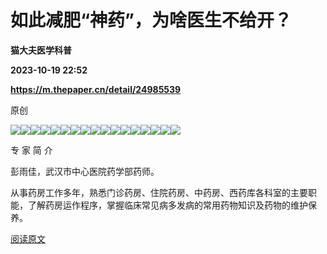 # 如此减肥“神药”，为啥医生不给开？
**猫大夫医学科普**

**2023-10-19 22:52**

**https://m.thepaper.cn/detail/24985539**

原创

![](https://imagepphcloud.thepaper.cn/pph/image/274/738/101.jpg)![](https://imagepphcloud.thepaper.cn/pph/image/274/738/102.jpg)![](https://imagepphcloud.thepaper.cn/pph/image/274/738/103.jpg)![](https://imagepphcloud.thepaper.cn/pph/image/274/738/104.jpg)![](https://imagepphcloud.thepaper.cn/pph/image/274/738/106.jpg)![](https://imagepphcloud.thepaper.cn/pph/image/274/738/108.jpg)![](https://imagepphcloud.thepaper.cn/pph/image/274/738/109.jpg)![](https://imagepphcloud.thepaper.cn/pph/image/274/738/110.jpg)![](https://imagepphcloud.thepaper.cn/pph/image/274/738/112.jpg)![](https://imagepphcloud.thepaper.cn/pph/image/274/738/113.jpg)![](https://imagepphcloud.thepaper.cn/pph/image/274/738/114.jpg)![](https://imagepphcloud.thepaper.cn/pph/image/274/738/115.jpg)![](https://imagepphcloud.thepaper.cn/pph/image/274/738/117.jpg)![](https://imagepphcloud.thepaper.cn/pph/image/274/738/119.jpg)![](https://imagepphcloud.thepaper.cn/pph/image/274/738/120.jpg)![](https://imagepphcloud.thepaper.cn/pph/image/274/738/121.jpg)![](https://imagepphcloud.thepaper.cn/pph/image/274/738/123.jpg)

专 家 简 介

彭雨佳，武汉市中心医院药学部药师。

从事药房工作多年，熟悉门诊药房、住院药房、中药房、西药库各科室的主要职能，了解药房运作程序，掌握临床常见病多发病的常用药物知识及药物的维护保养。

[阅读原文](http://mp.weixin.qq.com/s?__biz=MzIxMTc3MzI3OA==&mid=2247564235&idx=1&sn=e4da6eca0a9e9a73ba1039ed204d3261)